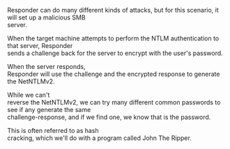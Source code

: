 Responder can do many different kinds of attacks, but for this scenario, it will set up a malicious SMB  
server. 


When the target machine attempts to perform the NTLM authentication to that server, Responder  
sends a challenge back for the server to encrypt with the user's password. 


When the server responds,  
Responder will use the challenge and the encrypted response to generate the NetNTLMv2. 

While we can't  
reverse the NetNTLMv2, we can try many different common passwords to see if any generate the same  
challenge-response, and if we find one, we know that is the password. 

This is often referred to as hash  
cracking, which we'll do with a program called John The Ripper.